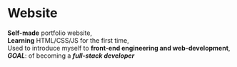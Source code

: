 # Website
**Self-made** portfolio website, <br>
**Learning** HTML/CSS/JS for the first time, <br> 
Used to introduce myself to **front-end engineering and web-development**, <br> 
***GOAL***: of becoming a ***full-stack developer***

